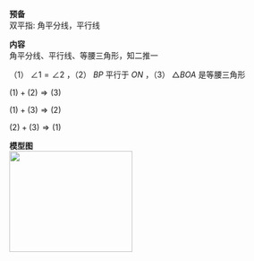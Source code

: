 **预备**  
双平指: 角平分线，平行线  
  
**内容**  
角平分线、平行线、等腰三角形，知二推一  
  
（1） $\angle1=\angle2$ ，（2） $BP$ 平行于 $ON$ ，（3） $\triangle BOA$ 是等腰三角形  
  
$(1)+(2)\Rightarrow(3)$  
  
$(1)+(3)\Rightarrow(2)$  
  
$(2)+(3)\Rightarrow(1)$  
  
**模型图**  
<img src="E:\Math\work_space\math\098 resources\双平模型.png" width="220px" height="180px" align="left"/>  
  
